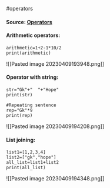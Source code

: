 #operators 

#### Source: [Operators](https://www.learnpython.org/en/Basic_Operators)

#### Arithmetic operators:
```
arithmetic=1+2-1*10/2
print(arithmetic)
```

![[Pasted image 20230409193948.png]]

#### Operator with string:

```
str="Gk"+"  "+"Hope"
print(str)

#Repeating sentence
rep="Gk"*9
print(rep)
```

![[Pasted image 20230409194208.png]]

#### List joining:

```
list1=[1,2,3,4]
list2=["gk","hope"]
all_list=list1+list2
print(all_list)
```

![[Pasted image 20230409194348.png]]

